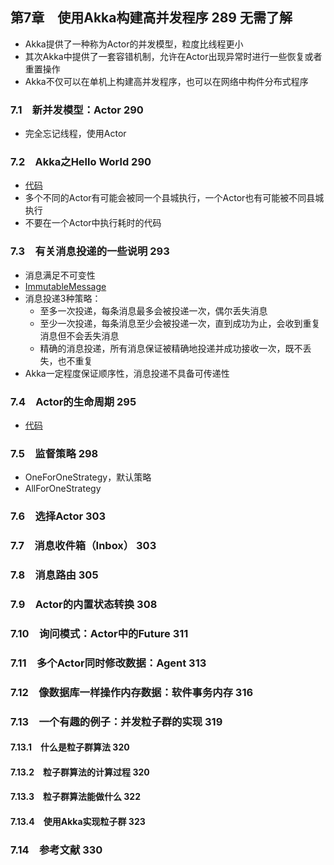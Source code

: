 ﻿## 第7章　使用Akka构建高并发程序 289 无需了解

- Akka提供了一种称为Actor的并发模型，粒度比线程更小
- 其次Akka中提供了一套容错机制，允许在Actor出现异常时进行一些恢复或者重置操作
- Akka不仅可以在单机上构建高并发程序，也可以在网络中构件分布式程序

### 7.1　新并发模型：Actor 290

- 完全忘记线程，使用Actor

### 7.2　Akka之Hello World 290

- [代码](https://hub.fastgit.org/guanpengchn/java-concurrent-programming/blob/master/src/main/java/ch7/s2)
- 多个不同的Actor有可能会被同一个县城执行，一个Actor也有可能被不同县城执行
- 不要在一个Actor中执行耗时的代码

### 7.3　有关消息投递的一些说明 293

- 消息满足不可变性
- [ImmutableMessage](https://hub.fastgit.org/guanpengchn/java-concurrent-programming/blob/master/src/main/java/ch7/s3/ImmutableMessage.java)
- 消息投递3种策略：
  - 至多一次投递，每条消息最多会被投递一次，偶尔丢失消息
  - 至少一次投递，每条消息至少会被投递一次，直到成功为止，会收到重复消息但不会丢失消息
  - 精确的消息投递，所有消息保证被精确地投递并成功接收一次，既不丢失，也不重复
- Akka一定程度保证顺序性，消息投递不具备可传递性

### 7.4　Actor的生命周期 295

- [代码](https://hub.fastgit.org/guanpengchn/java-concurrent-programming/blob/master/src/main/java/ch7/s4)

### 7.5　监督策略 298

- OneForOneStrategy，默认策略
- AllForOneStrategy

### 7.6　选择Actor 303

### 7.7　消息收件箱（Inbox） 303

### 7.8　消息路由 305

### 7.9　Actor的内置状态转换 308

### 7.10　询问模式：Actor中的Future 311

### 7.11　多个Actor同时修改数据：Agent 313

### 7.12　像数据库一样操作内存数据：软件事务内存 316

### 7.13　一个有趣的例子：并发粒子群的实现 319

#### 7.13.1　什么是粒子群算法 320

#### 7.13.2　粒子群算法的计算过程 320

#### 7.13.3　粒子群算法能做什么 322

#### 7.13.4　使用Akka实现粒子群 323

### 7.14　参考文献 330
